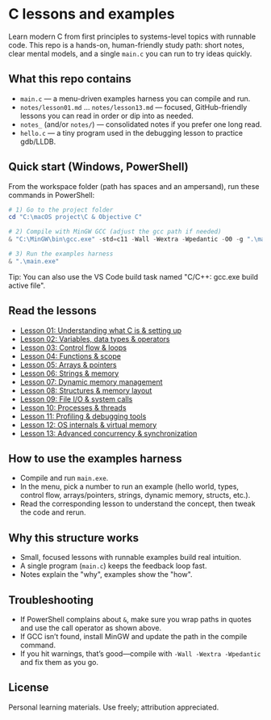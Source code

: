 # C lessons and examples

Learn modern C from first principles to systems-level topics with runnable code. This repo is a hands-on, human-friendly study path: short notes, clear mental models, and a single `main.c` you can run to try ideas quickly.

## What this repo contains

- `main.c` — a menu-driven examples harness you can compile and run.
- `notes/lesson01.md` … `notes/lesson13.md` — focused, GitHub-friendly lessons you can read in order or dip into as needed.
- `notes_` (and/or `notes/`) — consolidated notes if you prefer one long read.
- `hello.c` — a tiny program used in the debugging lesson to practice gdb/LLDB.

## Quick start (Windows, PowerShell)

From the workspace folder (path has spaces and an ampersand), run these commands in PowerShell:

```powershell
# 1) Go to the project folder
cd "C:\macOS project\C & Objective C"

# 2) Compile with MinGW GCC (adjust the gcc path if needed)
& "C:\MinGW\bin\gcc.exe" -std=c11 -Wall -Wextra -Wpedantic -O0 -g ".\main.c" -o ".\main.exe"

# 3) Run the examples harness
& ".\main.exe"
```

Tip: You can also use the VS Code build task named "C/C++: gcc.exe build active file".

## Read the lessons

- [Lesson 01: Understanding what C is & setting up](./notes/lesson01.md)
- [Lesson 02: Variables, data types & operators](./notes/lesson02.md)
- [Lesson 03: Control flow & loops](./notes/lesson03.md)
- [Lesson 04: Functions & scope](./notes/lesson04.md)
- [Lesson 05: Arrays & pointers](./notes/lesson05.md)
- [Lesson 06: Strings & memory](./notes/lesson06.md)
- [Lesson 07: Dynamic memory management](./notes/lesson07.md)
- [Lesson 08: Structures & memory layout](./notes/lesson08.md)
- [Lesson 09: File I/O & system calls](./notes/lesson09.md)
- [Lesson 10: Processes & threads](./notes/lesson10.md)
- [Lesson 11: Profiling & debugging tools](./notes/lesson11.md)
- [Lesson 12: OS internals & virtual memory](./notes/lesson12.md)
- [Lesson 13: Advanced concurrency & synchronization](./notes/lesson13.md)

## How to use the examples harness

- Compile and run `main.exe`.
- In the menu, pick a number to run an example (hello world, types, control flow, arrays/pointers, strings, dynamic memory, structs, etc.).
- Read the corresponding lesson to understand the concept, then tweak the code and rerun.

## Why this structure works

- Small, focused lessons with runnable examples build real intuition.
- A single program (`main.c`) keeps the feedback loop fast.
- Notes explain the "why", examples show the "how".

## Troubleshooting

- If PowerShell complains about `&`, make sure you wrap paths in quotes and use the call operator as shown above.
- If GCC isn’t found, install MinGW and update the path in the compile command.
- If you hit warnings, that’s good—compile with `-Wall -Wextra -Wpedantic` and fix them as you go.

## License

Personal learning materials. Use freely; attribution appreciated.

